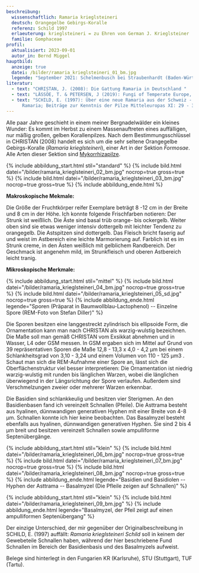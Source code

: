 ```yaml
---
beschreibung:
  wissenschaftlich: Ramaria krieglsteineri
  deutsch: Orangegelbe Gebirgs-Koralle
  referenz: Schild 1997
  erlaeuterung: krieglsteineri = zu Ehren von German J. Krieglsteiner
  familie: Gomphaceae
profil:
  aktualisiert: 2023-09-01
  autor_in: Bernd Miggel
hauptbild:
  anzeige: true
  datei: /bilder/ramaria_krieglsteineri_01_bm.jpg
  legende: "September 2021: Schelmenbusch bei Straubenhardt (Baden-Württemberg)"
literatur:
  - text: "CHRISTAN, J. (2008): Die Gattung Ramaria in Deutschland "
  - text: "LÄSSÖE, T. & PETERSEN, J (2019): Fungi of Temperate Europe, Volume 2"
  - text: "SCHILD, E. (1997): Über eine neue Ramaria aus der Schweiz - Studies in
      Ramaria; Beiträge zur Kenntnis der Pilze Mitteleuropas XI: 29 - 32"
---
```

Alle paar Jahre geschieht in einem meiner Bergnadelwälder ein kleines Wunder: Es kommt im Herbst zu einem Massenauftreten eines auffälligen, nur mäßig großen, gelben Korallenpilzes. Nach dem Bestimmungsschlüssel in CHRISTAN (2008) handelt es sich um die sehr seltene Orangegelbe Gebirgs-Koralle (*Ramaria krieglsteineri*), einer Art in der Sektion *Formosae*. Alle Arten dieser Sektion sind [Mykorrhizapilze](<Mykorrhiza "Glossar">).

{% include abbildung_start.html stil="standard" %}
{% include bild.html datei="/bilder/ramaria_krieglsteineri_02_bm.jpg" nocrop=true gross=true %}
{% include bild.html datei="/bilder/ramaria_krieglsteineri_03_bm.jpg" nocrop=true gross=true %}
{% include abbildung_ende.html %}

**Makroskopische Mekmale:**

Die Größe der Fruchtkörper reifer Exemplare beträgt 8 -12 cm in der Breite und 8 cm in der Höhe. Ich konnte folgende Frischfarben notieren: Der Strunk ist weißlich. Die Äste sind basal trüb orange- bis ockergelb. Weiter oben sind sie etwas weniger intensiv dottergelb mit leichter Tendenz zu orangegelb. Die Astspitzen sind dottergelb. Das Fleisch bricht faserig auf und weist im Astbereich eine leichte Marmorierung auf. Farblich ist es im Strunk creme, in den Ästen weißlich mit gelblichem Randbereich. Der Geschmack ist angenehm mild, im Strunkfleisch und oberen Astbereich leicht tranig.

**Mikroskopische Merkmale:**

{% include abbildung_start.html stil="mittel" %}
{% include bild.html datei="/bilder/ramaria_krieglsteineri_04_bm.jpg" nocrop=true gross=true %}
{% include bild.html datei="/bilder/ramaria_krieglsteineri_05_sd.jpg" nocrop=true gross=true %}
{% include abbildung_ende.html legende="Sporen (Präparat in Baumwollblau-Lactophenol) -- Einzelne Spore (REM-Foto von Stefan Diller)" %}

Die Sporen besitzen eine langgestreckt zylindrisch bis ellipsoide Form, die Ornamentation kann man nach CHRISTAN als warzig-wulstig bezeichnen. Die Maße soll man gemäß CHRISTAN vom Exsikkat abnehmen und in Wasser, L4 oder GSM messen. In GSM ergaben sich im Mittel auf Grund von 39 repräsentativen Sporen die Maße 12,8 - 13,3 x 4,0 - 4,2 µm bei einem Schlankheitsgrad von 3,10 - 3,24 und einem Volumen von 110 - 125 µm3 . Schaut man sich die REM-Aufnahme einer Spore an, lässt sich die Oberflächenstruktur viel besser interpretieren: Die Ornamentation ist niedrig warzig-wulstig mit runden bis länglichen Warzen, wobei die länglichen überwiegend in der Längsrichtung der Spore verlaufen. Außerdem sind Verschmelzungen zweier oder mehrerer Warzen erkennbar.

Die Basidien sind schlankkeulig und besitzen vier Sterigmen. An den Basidienbasen fand ich vereinzelt Schnallen (Pfeile). Die Asttrama besteht aus hyalinen, dünnwandigen generativen Hyphen mit einer Breite von 4-8 µm. Schnallen konnte ich hier keine beobachten. Das Basalmyzel besteht ebenfalls aus hyalinen, dünnwandigen generativen Hyphen. Sie sind 2 bis 4 µm breit und besitzen vereinzelt Schnallen sowie ampulliforme Septenübergänge.

{% include abbildung_start.html stil="klein" %}
{% include bild.html datei="/bilder/ramaria_krieglsteineri_06_bm.jpg" nocrop=true gross=true %}
{% include bild.html datei="/bilder/ramaria_krieglsteineri_07_bm.jpg" nocrop=true gross=true %}
{% include bild.html datei="/bilder/ramaria_krieglsteineri_08_bm.jpg" nocrop=true gross=true %}
{% include abbildung_ende.html legende="Basidien und Basidiolen -- Hyphen der Asttrama -- Basalmyzel (Die Pfleile zeigen auf Schnallen)" %}

{% include abbildung_start.html stil="klein" %}
{% include bild.html datei="/bilder/ramaria_krieglsteineri_09_bm.jpg" %}
{% include abbildung_ende.html legende="Basalmyzel, der Pfeil zeigt auf einen ampulliformen Septenübergang" %}

Der einzige Unterschied, der mir gegenüber der Originalbeschreibung in SCHILD, E. (1997) auffällt: *Ramaria krieglsteineri Schild* soll in keinem der Gewebeteile Schnallen haben, während der hier beschriebene Fund Schnallen im Bereich der Basidienbasis und des Basalmyzels aufweist.

Belege sind hinterlegt in den Fungarien KR (Karlsruhe), STU (Stuttgart), TUF (Tartu).